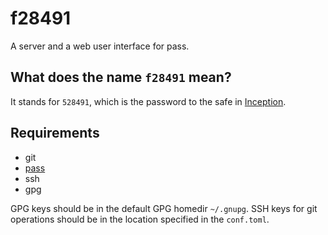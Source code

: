 # f28491

A server and a web user interface for pass.

## What does the name `f28491` mean?

It stands for `528491`, which is the password to the safe in [Inception][2].

## Requirements

- git
- [pass][1]
- ssh
- gpg

GPG keys should be in the default GPG homedir `~/.gnupg`. SSH keys for git
operations should be in the location specified in the `conf.toml`.

[1]: http://passworstore.org
[2]: https://inception.fandom.com/wiki/528491_(number)
